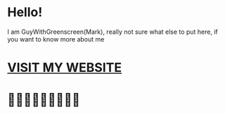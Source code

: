 # Hello!
I am GuyWithGreenscreen(Mark), really not sure what else to put here,
if you want to know more about me

# [VISIT MY WEBSITE](https://www.gwgs.dev)

# 🐔🐔🐓🐓🐓🐓🐓🐓🐓
